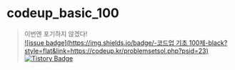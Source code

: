 # codeup_basic_100
> 이번엔 포기하지 않겠다!   
[![issue badge](https://img.shields.io/badge/-코드업 기초 100제-black?style=flat&link=https://codeup.kr/problemsetsol.php?psid=23)](https://codeup.kr/problemsetsol.php?psid=23)
[![Tistory Badge](https://img.shields.io/badge/-이정환블로그-c92020?style=flat&link=https://juicyjerry.tistory.com/category/Problem%20Solving/%EC%BD%94%EB%93%9C%EC%97%85%20%EA%B8%B0%EC%B4%88%20100%EC%A0%9C)](https://juicyjerry.tistory.com/category/Problem%20Solving/%EC%BD%94%EB%93%9C%EC%97%85%20%EA%B8%B0%EC%B4%88%20100%EC%A0%9C)
